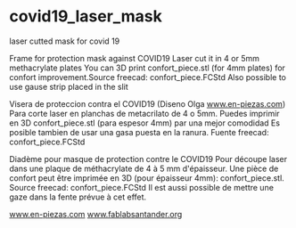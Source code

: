 # covid19_laser_mask
laser cutted mask for covid 19

Frame for protection mask against COVID19
Laser cut it in 4 or 5mm methacrylate plates
You can 3D print confort_piece.stl (for 4mm plates) for confort improvement.Source freecad: confort_piece.FCStd
Also possible to use gause strip placed in the slit


Visera de proteccion contra el COVID19 (Diseno Olga www.en-piezas.com)
Para corte laser en planchas de metacrilato de 4 o 5mm.
Puedes imprimir en 3D confort_piece.stl (para espesor 4mm) par una mejor comodidad
Es posible tambien de usar una gasa puesta en la ranura. Fuente freecad: confort_piece.FCStd

Diadème pour masque de protection contre le COVID19
Pour découpe laser dans une plaque de méthacrylate de 4 à 5 mm d'épaisseur.
Une pièce de confort peut être imprimée en 3D (pour épaisseur 4mm): confort_piece.stl. Source freecad: confort_piece.FCStd
Il est aussi possible de mettre une gaze dans la fente prévue à cet effet.

www.en-piezas.com
www.fablabsantander.org
